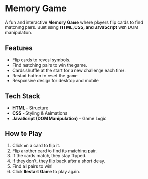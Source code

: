 # Memory Game

A fun and interactive **Memory Game** where players flip cards to find matching pairs. Built using **HTML, CSS, and JavaScript** with DOM manipulation.  

## Features  
- Flip cards to reveal symbols.  
- Find matching pairs to win the game.  
- Cards shuffle at the start for a new challenge each time.  
- Restart button to reset the game.  
- Responsive design for desktop and mobile.  

## Tech Stack  
- **HTML** - Structure  
- **CSS** - Styling & Animations  
- **JavaScript (DOM Manipulation)** - Game Logic  

## How to Play  
1. Click on a card to flip it.  
2. Flip another card to find its matching pair.  
3. If the cards match, they stay flipped.  
4. If they don’t, they flip back after a short delay.  
5. Find all pairs to win!  
6. Click **Restart Game** to play again.  
